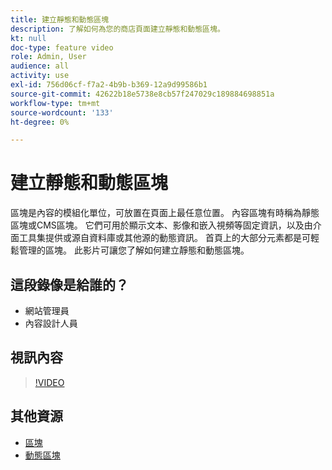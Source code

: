 ```yaml
---
title: 建立靜態和動態區塊
description: 了解如何為您的商店頁面建立靜態和動態區塊。
kt: null
doc-type: feature video
role: Admin, User
audience: all
activity: use
exl-id: 756d06cf-f7a2-4b9b-b369-12a9d99586b1
source-git-commit: 42622b18e5738e8cb57f247029c189884698851a
workflow-type: tm+mt
source-wordcount: '133'
ht-degree: 0%

---
```


# 建立靜態和動態區塊

區塊是內容的模組化單位，可放置在頁面上最任意位置。 內容區塊有時稱為靜態區塊或CMS區塊。 它們可用於顯示文本、影像和嵌入視頻等固定資訊，以及由介面工具集提供或源自資料庫或其他源的動態資訊。 首頁上的大部分元素都是可輕鬆管理的區塊。 此影片可讓您了解如何建立靜態和動態區塊。

## 這段錄像是給誰的？

- 網站管理員
- 內容設計人員

## 視訊內容

>[!VIDEO](https://video.tv.adobe.com/v/343783?quality=12&learn=on)

## 其他資源

- [區塊](https://docs.magento.com/user-guide/cms/blocks.html)
- [動態區塊](https://docs.magento.com/user-guide/cms/dynamic-blocks.html)
